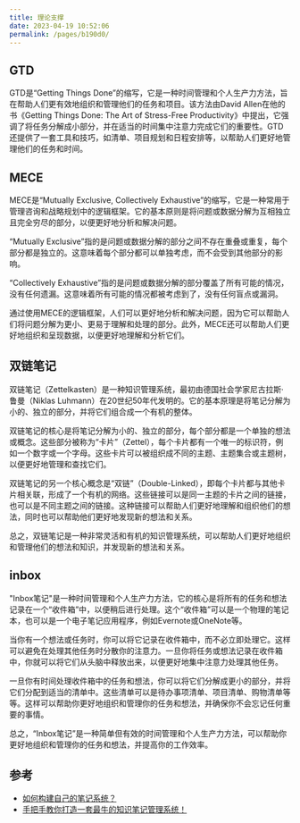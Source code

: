 ```yaml
---
title: 理论支撑
date: 2023-04-19 10:52:06
permalink: /pages/b190d0/
---
```


## GTD

GTD是“Getting Things Done”的缩写，它是一种时间管理和个人生产力方法，旨在帮助人们更有效地组织和管理他们的任务和项目。该方法由David Allen在他的书《Getting Things Done: The Art of Stress-Free Productivity》中提出，它强调了将任务分解成小部分，并在适当的时间集中注意力完成它们的重要性。GTD还提供了一套工具和技巧，如清单、项目规划和日程安排等，以帮助人们更好地管理他们的任务和时间。


## MECE

MECE是“Mutually Exclusive, Collectively Exhaustive”的缩写，它是一种常用于管理咨询和战略规划中的逻辑框架。它的基本原则是将问题或数据分解为互相独立且完全穷尽的部分，以便更好地分析和解决问题。

“Mutually Exclusive”指的是问题或数据分解的部分之间不存在重叠或重复，每个部分都是独立的。这意味着每个部分都可以单独考虑，而不会受到其他部分的影响。

“Collectively Exhaustive”指的是问题或数据分解的部分覆盖了所有可能的情况，没有任何遗漏。这意味着所有可能的情况都被考虑到了，没有任何盲点或漏洞。

通过使用MECE的逻辑框架，人们可以更好地分析和解决问题，因为它可以帮助人们将问题分解为更小、更易于理解和处理的部分。此外，MECE还可以帮助人们更好地组织和呈现数据，以便更好地理解和分析它们。

## 双链笔记

双链笔记（Zettelkasten）是一种知识管理系统，最初由德国社会学家尼古拉斯·鲁曼（Niklas Luhmann）在20世纪50年代发明的。它的基本原理是将笔记分解为小的、独立的部分，并将它们组合成一个有机的整体。

双链笔记的核心是将笔记分解为小的、独立的部分，每个部分都是一个单独的想法或概念。这些部分被称为“卡片”（Zettel），每个卡片都有一个唯一的标识符，例如一个数字或一个字母。这些卡片可以被组织成不同的主题、主题集合或主题树，以便更好地管理和查找它们。

双链笔记的另一个核心概念是“双链”（Double-Linked），即每个卡片都与其他卡片相关联，形成了一个有机的网络。这些链接可以是同一主题的卡片之间的链接，也可以是不同主题之间的链接。这种链接可以帮助人们更好地理解和组织他们的想法，同时也可以帮助他们更好地发现新的想法和关系。

总之，双链笔记是一种非常灵活和有机的知识管理系统，可以帮助人们更好地组织和管理他们的想法和知识，并发现新的想法和关系。

## inbox

"Inbox笔记"是一种时间管理和个人生产力方法，它的核心是将所有的任务和想法记录在一个“收件箱”中，以便稍后进行处理。这个“收件箱”可以是一个物理的笔记本，也可以是一个电子笔记应用程序，例如Evernote或OneNote等。

当你有一个想法或任务时，你可以将它记录在收件箱中，而不必立即处理它。这样可以避免在处理其他任务时分散你的注意力。一旦你将任务或想法记录在收件箱中，你就可以将它们从头脑中释放出来，以便更好地集中注意力处理其他任务。

一旦你有时间处理收件箱中的任务和想法，你可以将它们分解成更小的部分，并将它们分配到适当的清单中。这些清单可以是待办事项清单、项目清单、购物清单等等。这样可以帮助你更好地组织和管理你的任务和想法，并确保你不会忘记任何重要的事情。

总之，“Inbox笔记”是一种简单但有效的时间管理和个人生产力方法，可以帮助你更好地组织和管理你的任务和想法，并提高你的工作效率。


## 参考

- [如何构建自己的笔记系统？](https://www.zhihu.com/question/23427617)
- [手把手教你打造一套最牛的知识笔记管理系统！](https://zhuanlan.zhihu.com/p/191519306)